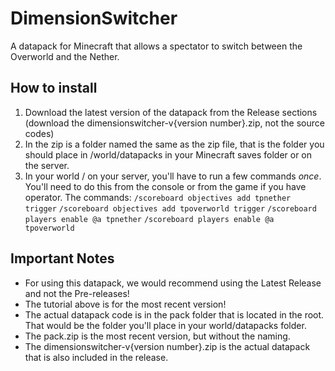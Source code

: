 # DimensionSwitcher
A datapack for Minecraft that allows a spectator to switch between the Overworld and the Nether.
## How to install
1. Download the latest version of the datapack from the Release sections (download the dimensionswitcher-v{version number}.zip, not the source codes)
2. In the zip is a folder named the same as the zip file, that is the folder you should place in /world/datapacks in your Minecraft saves folder or on the server.
3. In your world / on your server, you'll have to run a few commands *once*. You'll need to do this from the console or from the game if you have operator.
The commands:
`/scoreboard objectives add tpnether trigger`
`/scoreboard objectives add tpoverworld trigger`
`/scoreboard players enable @a tpnether`
`/scoreboard players enable @a tpoverworld`
## Important Notes
* For using this datapack, we would recommend using the Latest Release and not the Pre-releases!
* The tutorial above is for the most recent version!
* The actual datapack code is in the pack folder that is located in the root. That would be the folder you'll place in your world/datapacks folder.
* The pack.zip is the most recent version, but without the naming.
* The dimensionswitcher-v{version number}.zip is the actual datapack that is also included in the release.
